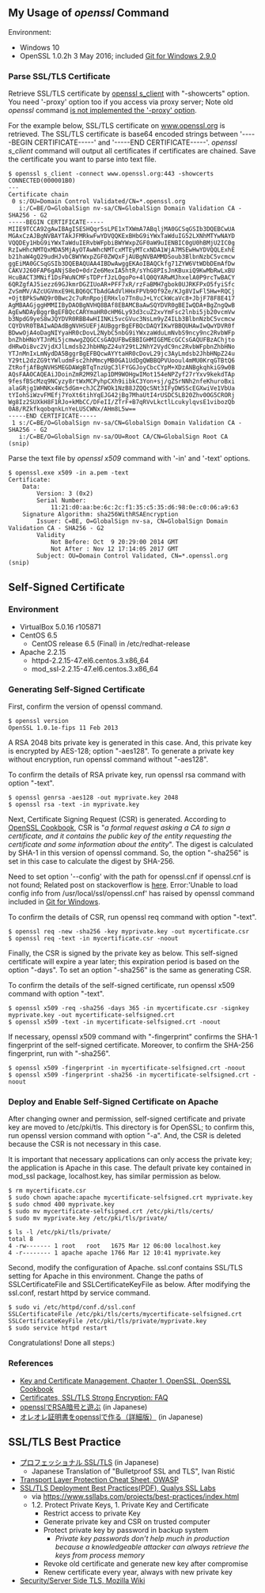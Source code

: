 ## My Usage of *openssl* Command
Environment:
- Windows 10
- OpenSSL 1.0.2h  3 May 2016; included [Git for Windows 2.9.0](https://git-scm.com/download/win)

### Parse SSL/TLS Certificate
Retrieve SSL/TLS certificate by [openssl s_client](https://www.openssl.org/docs/manmaster/apps/s_client.html) with "-showcerts" option. You need '-proxy' option too if you access via proxy server; Note old *openssl* command [is not implemented the '-proxy' option](http://stackoverflow.com/questions/3220419/openssl-s-client-using-a-proxy).

For the example below, SSL/TLS certificate on www.openssl.org is retrieved. The SSL/TLS certificate is base64 encoded strings between '-----BEGIN CERTIFICATE-----' and '-----END CERTIFICATE-----'. *openssl s_client* command will output all certificates if certificates are chained. Save the certificate you want to parse into text file.
```
$ openssl s_client -connect www.openssl.org:443 -showcerts
CONNECTED(000001B0)
---
Certificate chain
 0 s:/OU=Domain Control Validated/CN=*.openssl.org
   i:/C=BE/O=GlobalSign nv-sa/CN=GlobalSign Domain Validation CA - SHA256 - G2
-----BEGIN CERTIFICATE-----
MIIE9TCCA92gAwIBAgISESHQqr5sLPE1xTXWmA7ABqljMA0GCSqGSIb3DQEBCwUA
MGAxCzAJBgNVBAYTAkJFMRkwFwYDVQQKExBHbG9iYWxTaWduIG52LXNhMTYwNAYD
VQQDEy1HbG9iYWxTaWduIERvbWFpbiBWYWxpZGF0aW9uIENBIC0gU0hBMjU2IC0g
RzIwHhcNMTQxMDA5MjAyOTAwWhcNMTcxMTEyMTcxNDA1WjA7MSEwHwYDVQQLExhE
b21haW4gQ29udHJvbCBWYWxpZGF0ZWQxFjAUBgNVBAMMDSoub3BlbnNzbC5vcmcw
ggEiMA0GCSqGSIb3DQEBAQUAA4IBDwAwggEKAoIBAQCkfg71ZYW6VtWDbDEmAfDw
CAKVJ260FAP6gANjS8eO+0drZe6MexIA5htR/sYhG8PIsJnKBuxiQ9KwMbRwLxBU
HcuBACT3MNif1DsFWuNCMFsTDPrfJzLOgoPo+4lQ0QYARwMJhxelA0P9rcTwBACY
6QRZgfAJ5iezz69GJkmrDGZIUoAR+PFF7xR/rzFaBMH7gbok0UJRKFPxO5fyiSfc
ZvSmMV/AZcUGVmxE9HLBQ6QCTbAdGAdVlHHxFPVb9Of9Ze/KJg8VIwFl5Hw+RQCj
+OjtBPkSwNQ9r0Bwc2c7uRnRpojERHxlo7Tn8uJ+LYcCkWcaVc8+JbjF78F8E417
AgMBAAGjggHMMIIByDAOBgNVHQ8BAf8EBAMCBaAwSQYDVR0gBEIwQDA+BgZngQwB
AgEwNDAyBggrBgEFBQcCARYmaHR0cHM6Ly93d3cuZ2xvYmFsc2lnbi5jb20vcmVw
b3NpdG9yeS8wJQYDVR0RBB4wHIINKi5vcGVuc3NsLm9yZ4ILb3BlbnNzbC5vcmcw
CQYDVR0TBAIwADAdBgNVHSUEFjAUBggrBgEFBQcDAQYIKwYBBQUHAwIwQwYDVR0f
BDwwOjA4oDagNIYyaHR0cDovL2NybC5nbG9iYWxzaWduLmNvbS9ncy9nc2RvbWFp
bnZhbHNoYTJnMi5jcmwwgZQGCCsGAQUFBwEBBIGHMIGEMEcGCCsGAQUFBzAChjto
dHRwOi8vc2VjdXJlLmdsb2JhbHNpZ24uY29tL2NhY2VydC9nc2RvbWFpbnZhbHNo
YTJnMnIxLmNydDA5BggrBgEFBQcwAYYtaHR0cDovL29jc3AyLmdsb2JhbHNpZ24u
Y29tL2dzZG9tYWludmFsc2hhMmcyMB0GA1UdDgQWBBQPVUooul4mMU0KrqGTBtQ6
ZtRofjAfBgNVHSMEGDAWgBTqTnzUgC3lFYGGJoyCbcCYpM+XDzANBgkqhkiG9w0B
AQsFAAOCAQEAiJDoinZmR2M9Zlap1DM9WOHgwIMot154eNPZyf27rYxv9kekdTAp
9fesfBScMzq9NCyzy8rtWxMCPyhpCXh9iibkC3Yon+sj/gZSrNNh2nfeKhuroBxi
alaGRjg1WHNKx4Wc5dGm+chJCZFWOk1NzB8JZQQcSNt3IFyDWSScEGXwiVe1VbUa
tYIohSiWzvFMEfj7YoXt6tihYqEJG42jBg7MhaUtI4rUSDC5LB20Zhv0OG5CRORj
Wg8Iz2SUXkH8F1RJo+kMbCC/DFeII/ZTrF+B7qRVvLkctlLcukylqvsE1vibozQb
0A8/RZkfkqobqnkLnYeLUSCWNx/AHm8L5w==
-----END CERTIFICATE-----
 1 s:/C=BE/O=GlobalSign nv-sa/CN=GlobalSign Domain Validation CA - SHA256 - G2
   i:/C=BE/O=GlobalSign nv-sa/OU=Root CA/CN=GlobalSign Root CA
(snip)
```

Parse the text file by *openssl x509* command with '-in' and '-text' options.
```
$ openssl.exe x509 -in a.pem -text
Certificate:
    Data:
        Version: 3 (0x2)
        Serial Number:
            11:21:d0:aa:be:6c:2c:f1:35:c5:35:d6:98:0e:c0:06:a9:63
    Signature Algorithm: sha256WithRSAEncryption
        Issuer: C=BE, O=GlobalSign nv-sa, CN=GlobalSign Domain Validation CA - SHA256 - G2
        Validity
            Not Before: Oct  9 20:29:00 2014 GMT
            Not After : Nov 12 17:14:05 2017 GMT
        Subject: OU=Domain Control Validated, CN=*.openssl.org
(snip)
```

## Self-Signed Certificate
### Environment
- VirtualBox 5.0.16 r105871
- CentOS 6.5
  - CentOS release 6.5 (Final) in /etc/redhat-release
- Apache 2.2.15
  - httpd-2.2.15-47.el6.centos.3.x86_64
  - mod_ssl-2.2.15-47.el6.centos.3.x86_64

### Generating Self-Signed Certificate
First, confirm the version of openssl command.
```
$ openssl version
OpenSSL 1.0.1e-fips 11 Feb 2013
```
A RSA 2048 bits private key is generated in this case. And, this private key
is encrypted by AES-128; option "-aes128". To generate a private
key without encryption, run openssl command without "-aes128".

To confirm the details of RSA private key, run openssl rsa command with option "-text".
```
$ openssl genrsa -aes128 -out myprivate.key 2048
$ openssl rsa -text -in myprivate.key
```

Next, Certificate Signing Request (CSR) is generated.
According to [OpenSSL Cookbook](https://www.feistyduck.com/library/openssl-cookbook/online/ch-openssl.html#openssl-creating-csrs),
CSR is "*a formal request asking a CA to sign a certificate, and it contains the public key of the entity requesting the certificate and some information about the entity*".
The digest is calculated by SHA-1 in this version of openssl command.
So, the option "-sha256" is set in this case to calculate the digest by SHA-256.

Need to set option '--config' with the path for openssl.cnf if openssl.cnf is not found; Related post on stackoverflow is [here](http://stackoverflow.com/questions/7360602/openssl-and-error-in-reading-openssl-conf-file). Error:'Unable to load config info from /usr/local/ssl/openssl.cnf' has raised by openssl command included in [Git for Windows](https://git-scm.com/download/win).

To confirm the details of CSR, run openssl req command with option "-text".
```
$ openssl req -new -sha256 -key myprivate.key -out mycertificate.csr
$ openssl req -text -in mycertificate.csr -noout
```

Finally, the CSR is signed by the private key as below. This self-signed certificate
will expire a year later; this expiration period is based on the option "-days".
To set an option "-sha256" is the same as generating CSR.

To confirm the details of the self-signed certificate, run openssl x509 command with option "-text".
```
$ openssl x509 -req -sha256 -days 365 -in mycertificate.csr -signkey myprivate.key -out mycertificate-selfsigned.crt
$ openssl x509 -text -in mycertificate-selfsigned.crt -noout
```

If necessary, openssl x509 command with "-fingerprint" confirms
the SHA-1 fingerprint of the self-signed certificate. Moreover, to confirm
the SHA-256 fingerprint, run with "-sha256".
```
$ openssl x509 -fingerprint -in mycertificate-selfsigned.crt -noout
$ openssl x509 -fingerprint -sha256 -in mycertificate-selfsigned.crt -noout
```

### Deploy and Enable Self-Signed Certificate on Apache
After changing owner and permission, self-signed certificate and private key
are moved to /etc/pki/tls. This directory is for OpenSSL; to confirm
this, run openssl version command with option "-a". And, the CSR is deleted
because the CSR is not necessary in this case.

It is important that necessary applications can only access the private key;
the application is Apache in this case. The default private key
contained in mod_ssl package, localhost.key, has similar permission as below.
```
$ rm mycertificate.csr
$ sudo chown apache:apache mycertificate-selfsigned.crt myprivate.key
$ sudo chmod 400 myprivate.key
$ sudo mv mycertificate-selfsigned.crt /etc/pki/tls/certs/
$ sudo mv myprivate.key /etc/pki/tls/private/
```
```
$ ls -l /etc/pki/tls/private/
total 8
4 -rw------- 1 root   root   1675 Mar 12 06:00 localhost.key
4 -r-------- 1 apache apache 1766 Mar 12 10:41 myprivate.key
```

Second, modify the configuration of Apache.
ssl.conf contains SSL/TLS setting for Apache in this environment.
Change the paths of SSLCertificateFile and SSLCertificateKeyFile as below.
After modifying the ssl.conf, restart httpd by service command.
```
$ sudo vi /etc/httpd/conf.d/ssl.conf
SSLCertificateFile /etc/pki/tls/certs/mycertificate-selfsigned.crt
SSLCertificateKeyFile /etc/pki/tls/private/myprivate.key
$ sudo service httpd restart
```

Congratulations! Done all steps:)

### References
- [Key and Certificate Management, Chapter 1. OpenSSL, OpenSSL Cookbook](https://www.feistyduck.com/library/openssl-cookbook/online/ch-openssl.html#openssl-key-and-certificate-management)
- [Certificates, SSL/TLS Strong Encryption: FAQ](https://httpd.apache.org/docs/2.4/ssl/ssl_faq.html#aboutcerts)
- [opensslでRSA暗号と遊ぶ](http://d.hatena.ne.jp/ozuma/20130510/1368114329) (in Japanese)
- [オレオレ証明書をopensslで作る（詳細版）](http://d.hatena.ne.jp/ozuma/20130511/1368284304) (in Japanese)

## SSL/TLS Best Practice
- [プロフェッショナル SSL/TLS](https://www.lambdanote.com/products/tls) (in Japanese)
  - Japanese Translation of "Bulletproof SSL and TLS", Ivan Ristić
- [Transport Layer Protection Cheat Sheet, OWASP](https://www.owasp.org/index.php/Transport_Layer_Protection_Cheat_Sheet)
- [SSL/TLS Deployment Best Practices(PDF), Qualys SSL Labs](https://www.ssllabs.com/downloads/SSL_TLS_Deployment_Best_Practices.pdf)
  - via https://www.ssllabs.com/projects/best-practices/index.html
  - 1.2. Protect Private Keys, 1. Private Key and Certificate
    - Restrict access to private Key
    - Generate private key and CSR on trusted computer
    - Protect private key by password in backup system
      - *Private key passwords don’t help much in production because a knowledgeable attacker can always retrieve the keys from process memory*
    - Revoke old certificate and generate new key after compromise
    - Renew certificate every year, always with new private key
- [Security/Server Side TLS, Mozilla Wiki](https://wiki.mozilla.org/Security/Server_Side_TLS)
